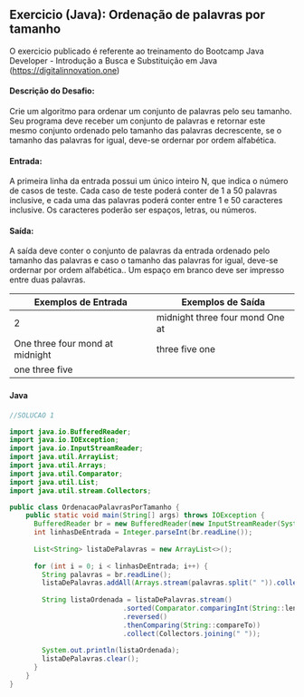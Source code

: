 ## Exercicio (Java): Ordenação de palavras por tamanho

O exercicio publicado é referente ao treinamento do Bootcamp Java Developer - Introdução a Busca e Substituição em Java 
(https://digitalinnovation.one)


#### Descrição do Desafio:

Crie um algoritmo para ordenar um conjunto de palavras pelo seu tamanho. Seu programa deve receber um conjunto de palavras e retornar este mesmo conjunto ordenado pelo tamanho das palavras decrescente, se o tamanho das palavras for igual, deve-se ordernar por ordem alfabética.

#### Entrada: 

A primeira linha da entrada possui um único inteiro N, que indica o número de casos de teste. Cada caso de teste poderá conter de 1 a 50 palavras inclusive, e cada uma das palavras poderá conter entre 1 e 50 caracteres inclusive. Os caracteres poderão ser espaços, letras, ou números.

#### Saída: 

A saída deve conter o conjunto de palavras da entrada ordenado pelo tamanho das palavras e caso o tamanho das palavras for igual, deve-se ordernar por ordem alfabética.. Um espaço em branco deve ser impresso entre duas palavras.

Exemplos de Entrada  | Exemplos de Saída
------------- | -------------
2 | midnight three four mond One at
One three four mond at midnight | three five one
one three five |


#### Java　

```java
//SOLUCAO 1

import java.io.BufferedReader;
import java.io.IOException;
import java.io.InputStreamReader;
import java.util.ArrayList;
import java.util.Arrays;
import java.util.Comparator;
import java.util.List;
import java.util.stream.Collectors;

public class OrdenacaoPalavrasPorTamanho {
    public static void main(String[] args) throws IOException {
      BufferedReader br = new BufferedReader(new InputStreamReader(System.in));
      int linhasDeEntrada = Integer.parseInt(br.readLine());
    
      List<String> listaDePalavras = new ArrayList<>();
        
      for (int i = 0; i < linhasDeEntrada; i++) {
        String palavras = br.readLine();
        listaDePalavras.addAll(Arrays.stream(palavras.split(" ")).collect(Collectors.toList()));
            
        String listaOrdenada = listaDePalavras.stream()
                            .sorted(Comparator.comparingInt(String::length)
                            .reversed()
                            .thenComparing(String::compareTo))
                            .collect(Collectors.joining(" "));
    
        System.out.println(listaOrdenada);
        listaDePalavras.clear();
      }
    }
}
```

